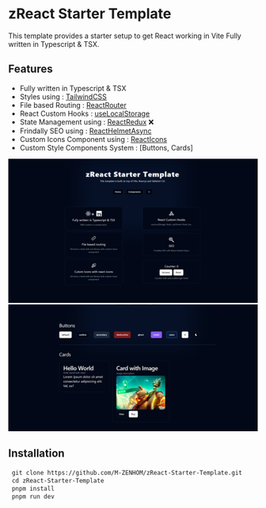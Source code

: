 # zReact Starter Template

This template provides a starter setup to get React working in Vite Fully written in Typescript & TSX.

## Features

- Fully written in Typescript & TSX
- Styles using : [TailwindCSS](https://tailwindcss.com/docs/font-size)
- File based Routing : [ReactRouter](https://reactrouter.com/en/main)
- React Custom Hooks : [useLocalStorage](https://reactrouter.com/en/main)
- State Management using : [ReactRedux](https://react-redux.js.org/) ❌
- Frindally SEO using : [ReactHelmetAsync](https://www.npmjs.com/package/react-helmet-async)
- Custom Icons Component using : [ReactIcons](https://react-icons.github.io/react-icons)
- Custom Style Components System : [Buttons, Cards]

![Features](public/Features.PNG)
![Components](public/Components.PNG)

## Installation

     git clone https://github.com/M-ZENHOM/zReact-Starter-Template.git
     cd zReact-Starter-Template
     pnpm install
     pnpm run dev
